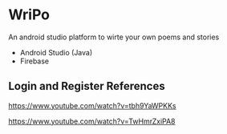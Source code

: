 # WriPo
An android studio platform to wirte your own poems and stories
- Android Studio (Java)
- Firebase 

## Login and Register References

https://www.youtube.com/watch?v=tbh9YaWPKKs

https://www.youtube.com/watch?v=TwHmrZxiPA8
